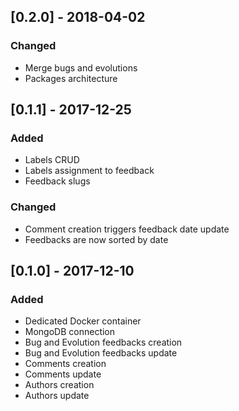 ## [0.2.0] - 2018-04-02
### Changed
- Merge bugs and evolutions
- Packages architecture

## [0.1.1] - 2017-12-25
### Added
- Labels CRUD
- Labels assignment to feedback
- Feedback slugs

### Changed
- Comment creation triggers feedback date update
- Feedbacks are now sorted by date

## [0.1.0] - 2017-12-10
### Added
- Dedicated Docker container
- MongoDB connection
- Bug and Evolution feedbacks creation
- Bug and Evolution feedbacks update
- Comments creation
- Comments update
- Authors creation
- Authors update
